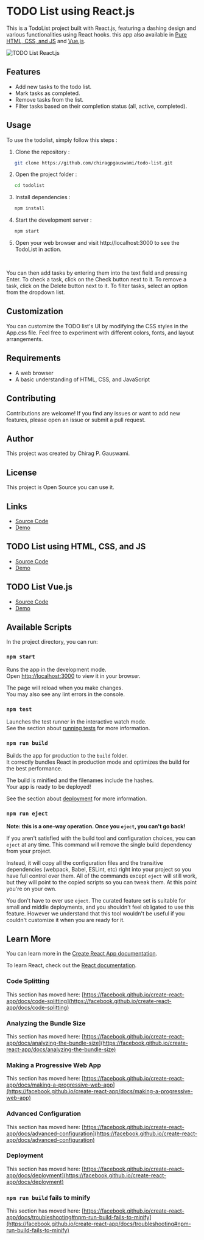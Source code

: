 # TODO List using React.js

This is a TodoList project built with React.js, featuring a dashing design and various functionalities using React hooks. this app also available in [Pure HTML, CSS, and JS](https://github.com/chiragpgauswami/todo-list) and [Vue.js](https://github.com/chiragpgauswami/vue-todo-list).

![TODO List React.js](Demo.gif)

## Features

- Add new tasks to the todo list.
- Mark tasks as completed.
- Remove tasks from the list.
- Filter tasks based on their completion status (all, active, completed).

## Usage

To use the todolist, simply follow this steps :

1. Clone the repository :

```bash
   git clone https://github.com/chiragpgauswami/todo-list.git
```

2. Open the project folder :

```bash
   cd todolist
```

3. Install dependencies :

```bash
   npm install
```

4. Start the development server :

```bash
   npm start
```

5. Open your web browser and visit http://localhost:3000 to see the TodoList in action.

&nbsp;

You can then add tasks by entering them into the text field and pressing Enter. To check a task, click on the Check button next to it. To remove a task, click on the Delete button next to it. To filter tasks, select an option from the dropdown list.

## Customization

You can customize the TODO list's UI by modifying the CSS styles in the App.css file. Feel free to experiment with different colors, fonts, and layout arrangements.

## Requirements

- A web browser
- A basic understanding of HTML, CSS, and JavaScript

## Contributing

Contributions are welcome! If you find any issues or want to add new features, please open an issue or submit a pull request.

## Author

This project was created by Chirag P. Gauswami.

## License

This project is Open Source you can use it.

## Links

- [Source Code](https://github.com/chiragpgauswami/react-todo-list)
- [Demo](https://chiragpgauswami.github.io/react-todo-list)

## TODO List using HTML, CSS, and JS

- [Source Code](https://github.com/chiragpgauswami/todo-list)
- [Demo](https://chiragpgauswami.github.io/todo-list)

## TODO List Vue.js

- [Source Code](https://github.com/chiragpgauswami/vue-todo-list)
- [Demo](https://chiragpgauswami.github.io/vue-todo-list)

## Available Scripts

In the project directory, you can run:

### `npm start`

Runs the app in the development mode.\
Open [http://localhost:3000](http://localhost:3000) to view it in your browser.

The page will reload when you make changes.\
You may also see any lint errors in the console.

### `npm test`

Launches the test runner in the interactive watch mode.\
See the section about [running tests](https://facebook.github.io/create-react-app/docs/running-tests) for more information.

### `npm run build`

Builds the app for production to the `build` folder.\
It correctly bundles React in production mode and optimizes the build for the best performance.

The build is minified and the filenames include the hashes.\
Your app is ready to be deployed!

See the section about [deployment](https://facebook.github.io/create-react-app/docs/deployment) for more information.

### `npm run eject`

**Note: this is a one-way operation. Once you `eject`, you can't go back!**

If you aren't satisfied with the build tool and configuration choices, you can `eject` at any time. This command will remove the single build dependency from your project.

Instead, it will copy all the configuration files and the transitive dependencies (webpack, Babel, ESLint, etc) right into your project so you have full control over them. All of the commands except `eject` will still work, but they will point to the copied scripts so you can tweak them. At this point you're on your own.

You don't have to ever use `eject`. The curated feature set is suitable for small and middle deployments, and you shouldn't feel obligated to use this feature. However we understand that this tool wouldn't be useful if you couldn't customize it when you are ready for it.

## Learn More

You can learn more in the [Create React App documentation](https://facebook.github.io/create-react-app/docs/getting-started).

To learn React, check out the [React documentation](https://reactjs.org/).

### Code Splitting

This section has moved here: [https://facebook.github.io/create-react-app/docs/code-splitting](https://facebook.github.io/create-react-app/docs/code-splitting)

### Analyzing the Bundle Size

This section has moved here: [https://facebook.github.io/create-react-app/docs/analyzing-the-bundle-size](https://facebook.github.io/create-react-app/docs/analyzing-the-bundle-size)

### Making a Progressive Web App

This section has moved here: [https://facebook.github.io/create-react-app/docs/making-a-progressive-web-app](https://facebook.github.io/create-react-app/docs/making-a-progressive-web-app)

### Advanced Configuration

This section has moved here: [https://facebook.github.io/create-react-app/docs/advanced-configuration](https://facebook.github.io/create-react-app/docs/advanced-configuration)

### Deployment

This section has moved here: [https://facebook.github.io/create-react-app/docs/deployment](https://facebook.github.io/create-react-app/docs/deployment)

### `npm run build` fails to minify

This section has moved here: [https://facebook.github.io/create-react-app/docs/troubleshooting#npm-run-build-fails-to-minify](https://facebook.github.io/create-react-app/docs/troubleshooting#npm-run-build-fails-to-minify)
